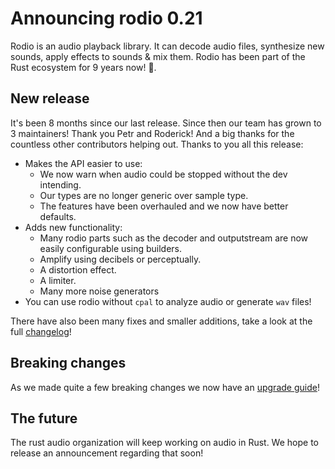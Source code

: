 <!---
 When 0.21.0 is released this announcement will be posted to r/rust and the
 rust user forum. Also post in rust audio discord: https://discord.gg/8qW6q2k
-->

# Announcing rodio 0.21

Rodio is an audio playback library. It can decode audio files, synthesize new
sounds, apply effects to sounds & mix them. Rodio has been part of the Rust
ecosystem for 9 years now! 🎉.

## New release
It's been 8 months since our last release. Since then our team has grown to 3
maintainers! Thank you Petr and Roderick! And a big thanks for the countless
other contributors helping out. Thanks to you all this release:

- Makes the API easier to use:
    - We now warn when audio could be stopped without the dev intending.
    - Our types are no longer generic over sample type.
    - The features have been overhauled and we now have better defaults.
- Adds new functionality:
    - Many rodio parts such as the decoder and outputstream are now easily 
      configurable using builders.
    - Amplify using decibels or perceptually.
    - A distortion effect.
    - A limiter.
    - Many more noise generators
- You can use rodio without `cpal` to analyze audio or generate `wav` files! 

There have also been many fixes and smaller additions, take a look at the full
[changelog](https://github.com/RustAudio/rodio/blob/master/CHANGELOG.md)!

## Breaking changes
As we made quite a few breaking changes we now have an [upgrade guide](https://github.com/RustAudio/rodio/blob/master/UPGRADE.md)!

## The future
The rust audio organization will keep working on audio in Rust. We hope to
release an announcement regarding that soon!
